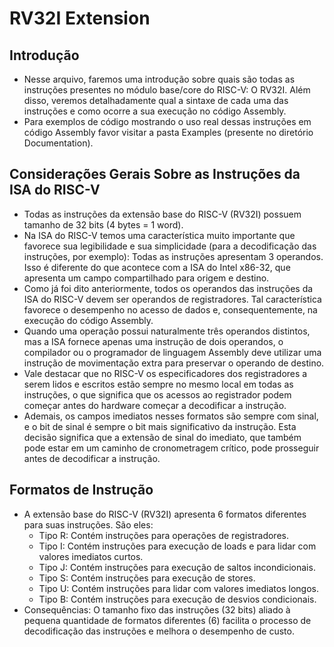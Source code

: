 # RV32I Extension

## Introdução
* Nesse arquivo, faremos uma introdução sobre quais são todas as instruções presentes no módulo base/core do RISC-V: O RV32I. Além disso, veremos detalhadamente qual a sintaxe de cada uma das instruções e como ocorre a sua execução no código Assembly.
* Para exemplos de código mostrando o uso real dessas instruções em código Assembly favor visitar a pasta Examples (presente no diretório Documentation).

## Considerações Gerais Sobre as Instruções da ISA do RISC-V
* Todas as instruções da extensão base do RISC-V (RV32I) possuem tamanho de 32 bits (4 bytes = 1 word).
* Na ISA do RISC-V temos uma característica muito importante que favorece sua legibilidade e sua simplicidade (para a decodificação das instruções, por exemplo): Todas as instruções apresentam 3 operandos. Isso é diferente do que acontece com a ISA do Intel x86-32, que apresenta um campo compartilhado para origem e destino.
* Como já foi dito anteriormente, todos os operandos das instruções da ISA do RISC-V devem ser operandos de registradores. Tal característica favorece o desempenho no acesso de dados e, consequentemente, na execução do código Assembly.
* Quando uma operação possui naturalmente três operandos distintos, mas a ISA fornece apenas uma instrução de dois operandos, o compilador ou o programador de linguagem Assembly deve utilizar uma instrução de movimentação extra para preservar o operando de destino.
* Vale destacar que no RISC-V os especificadores dos registradores a serem lidos e escritos estão sempre no mesmo local em todas as instruções, o que significa que os acessos ao registrador podem começar antes do hardware começar a decodificar a instrução.
* Ademais, os campos imediatos nesses formatos são sempre com sinal, e o bit de sinal é sempre o bit mais significativo da instrução. Esta decisão significa que a extensão de sinal do imediato, que também pode estar em um caminho de cronometragem crítico, pode prosseguir antes de decodificar a instrução.

## Formatos de Instrução
* A extensão base do RISC-V (RV32I) apresenta 6 formatos diferentes para suas instruções. São eles:
  * Tipo R: Contém instruções para operações de registradores.
  * Tipo I: Contém instruções para execução de loads e para lidar com valores imediatos curtos.
  * Tipo J: Contém instruções para execução de saltos incondicionais.
  * Tipo S: Contém instruções para execução de stores.
  * Tipo U: Contém instruções para lidar com valores imediatos longos.
  * Tipo B: Contém instruções para execução de desvios condicionais.
* Consequências: O tamanho fixo das instruções (32 bits) aliado à pequena quantidade de formatos diferentes (6) facilita o processo de decodificação das instruções e melhora o desempenho de custo.
